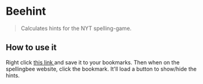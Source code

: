 # Beehint 

> Calculates hints for the NYT spelling-game.

## How to use it

Right click <a href='javascript:(function() {  const CONTAINER_ID = "beehint-container";  function remove_element(element) {    const exists = document.getElementById(element.id);    if (exists) {      exists.remove();    }  }  function display_component(title, child) {    const container = document.createElement("div");    const heading = document.createElement("h2");    heading.style.fontSize = "20px";    heading.style.fontWeight = "800";    heading.style.margin = "10px 0px";    heading.style.transform = "uppercase";    heading.innerHTML = title;    container.appendChild(heading);    container.appendChild(child);    return container;  }  function get_current_words() {    const words_list = document.getElementsByClassName("sb-wordlist-pag")[0];    const word_elements = words_list.getElementsByTagName("li");    const results = [];    for (var elem of word_elements) {      results.push(elem.textContent);    }    return results;  }  function get_word_starts(doc, words) {    const elements = doc.querySelectorAll(      ".interactive-content .content:last-child span"    );    const word_starts = [];    for (var elem of elements) {      word_starts.push(        elem.textContent          .trim()          .split(" ")          .map((e) => e.split("-"))      );    }    const word_starts_map = word_starts      .flat()      .sort()      .reduce((acc, a) => {        acc[a[0]] = { total: a[1], current: 0 };        return acc;      }, {});    for (const word of words) {      for (const start in word_starts_map) {        if (word.startsWith(start)) {          word_starts_map[start]["current"] += 1;        }      }    }    return word_starts_map;  }  function get_matrix(doc, words) {    const table = doc.querySelectorAll(".interactive-content .table")[0];    const matrix = {};    for (var i = 0, row; (row = table.rows[i]); i++) {      const row_key = row.cells[0].innerText.trim().replace(":", "");      matrix[row_key] = [];      total_words_got = 0;      for (var j = 0, col; (col = row.cells[j]); j++) {        total = col.innerText.trim();        if (row_key == "" || j == 0 || total == "-") {          matrix[row_key].push(total);        } else if (j == row.cells.length - 1) {          matrix[row_key].push(render_fraction(total_words_got, total));        } else {          words_got = 0;          for (const word of words) {            if (word.charAt(0) == row_key && word.length == matrix[""][j]) {              words_got += 1;              total_words_got += 1;            }          }          matrix[row_key].push(render_fraction(words_got, total));        }      }    }    return matrix;  }  async function get_hints(words) {    const link = document.getElementsByClassName("pz-toolbar-button__hints")[0];    const text = await fetch(link.href, { cache: "force-cache" }).then(      function(res) {        return res.text();      }    );    const parser = new DOMParser();    const doc = parser.parseFromString(text, "text/html");    const word_starts = get_word_starts(doc, words);    const matrix = get_matrix(doc, words);    return [word_starts, matrix];  }  function display_word_starts(word_starts) {    const ul = document.createElement("ul");    ul.className = "";    current_line = null;    const styles = {      margin: "10px 0px",      fontWeight: "100",      fontSize: "20px",      fontFamily: "nyt-imperial",      textTransform: "uppercase",      lineHeight: "30px",    };    for (start in word_starts) {      const values = word_starts[start];      const fraction = render_fraction(values.current, values.total);      if (current_line && start.charAt(0) != current_line.charAt(0)) {        const line = document.createElement("li");        line.innerHTML = current_line;        for (s in styles) {          line.style[s] = styles[s];        }        ul.appendChild(line);        current_line = `${start}-${fraction} `;      } else {        if (current_line) {          current_line += `${start}-${fraction} `;        } else {          current_line = `${start}-${fraction} `;        }      }    }    return display_component("Two letter list", ul);  }  function display_matrix(matrix) {    tbl = document.createElement("table");    tbl.style.width = "100px";    for (const [row_key, cols] of Object.entries(matrix)) {      const tr = tbl.insertRow();      for ([i, col] of cols.entries()) {        const td = tr.insertCell();        td.innerHTML = col;        td.style.minWidth = "40px";        td.style.height = "30px";        if (row_key == "" || row_key == "Σ" || i == 0 || i == cols.length - 1) {          td.style.fontWeight = "700";          td.style.textTransform = "uppercase";        }      }    }    return display_component("Spelling Bee Grid", tbl);  }  async function display_modal() {    console.log("loading modal...");    const modal = document.createElement("div");    modal.height = 100;    modal.id = "beehint-modal";    remove_element(modal);    const container = document.getElementById("beehint-container");    container.appendChild(modal);    const results = get_current_words();    const [word_starts, matrix] = await get_hints(results);    modal.appendChild(display_matrix(matrix));    modal.appendChild(display_word_starts(word_starts));  }  function display_button() {    const btn = document.createElement("button");    btn.innerHTML = "Show hints";    btn.id = "beehint-button";    btn.value = "off";    btn.style.background = "none";    btn.style.padding = "0";    btn.style.border = "none";    btn.style.margin = "0px 0 10px";    btn.style.textDecoration = "underline";    remove_element(btn);    const container = document.getElementById("beehint-container");    container.appendChild(btn);  }  document.addEventListener("click", function(e) {    if (e.target && e.target.id == "beehint-button") {      const button = e.target;      if (button.value == "off") {        display_modal();        button.value = "on";        button.innerHTML = "Hide Hints";      } else {        const modal = document.getElementById("beehint-modal");        remove_element(modal);        button.value = "off";        button.innerHTML = "Show Hints";      }    }  });  function display_container() {    const container = document.createElement("div");    container.className = "beehint-container";    container.id = "beehint-container";    container.style = "margin-left:25px;";    remove_element(container);    const heading = document.getElementsByClassName("sb-wordlist-heading")[0];    heading.parentNode.insertBefore(container, heading.nextSibling);  }  function render_fraction(numerator, denominator) {    if (numerator == denominator) {      return `<s>${numerator}/${denominator}</s>`;    }    return `${numerator}/${denominator}`;  }  display_container();  display_button();})();'>
  this link
</a> and save it to your bookmarks. Then when on the spellingbee website, click the bookmark. It'll load a button to show/hide the hints. 

